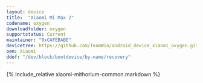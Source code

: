 ```yaml
---
layout: device
title:  "Xiaomi Mi Max 2"
codename: oxygen
downloadfolder: oxygen
supportstatus: Current
maintainer: "0xCAFEBABE"
devicetree: https://github.com/TeamWin/android_device_xiaomi_oxygen.git
oem: Xiaomi
ddof: "/dev/block/bootdevice/by-name/recovery"
---
```


{% include_relative xiaomi-mithorium-common.markdown %}
